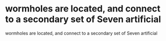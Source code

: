 # wormholes are located, and connect to a secondary set of Seven artificial

wormholes are located, and connect to a secondary set of Seven artificial